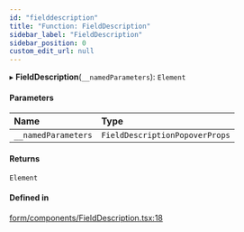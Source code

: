 ```yaml
---
id: "fielddescription"
title: "Function: FieldDescription"
sidebar_label: "FieldDescription"
sidebar_position: 0
custom_edit_url: null
---
```


▸ **FieldDescription**(`__namedParameters`): `Element`

#### Parameters

| Name | Type |
| :------ | :------ |
| `__namedParameters` | `FieldDescriptionPopoverProps` |

#### Returns

`Element`

#### Defined in

[form/components/FieldDescription.tsx:18](https://github.com/Camberi/firecms/blob/b1328ad/src/form/components/FieldDescription.tsx#L18)
